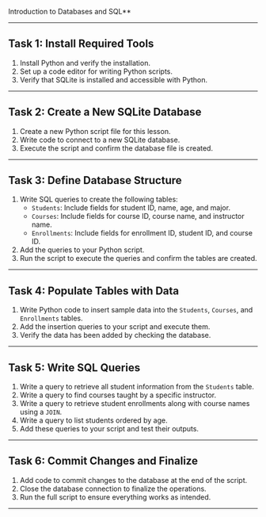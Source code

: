 Introduction to Databases and SQL**

---

## **Task 1: Install Required Tools**
1. Install Python and verify the installation.
2. Set up a code editor for writing Python scripts.
3. Verify that SQLite is installed and accessible with Python.

---

## **Task 2: Create a New SQLite Database**
1. Create a new Python script file for this lesson.
2. Write code to connect to a new SQLite database.
3. Execute the script and confirm the database file is created.

---

## **Task 3: Define Database Structure**
1. Write SQL queries to create the following tables:
   - `Students`: Include fields for student ID, name, age, and major.
   - `Courses`: Include fields for course ID, course name, and instructor name.
   - `Enrollments`: Include fields for enrollment ID, student ID, and course ID.
2. Add the queries to your Python script.
3. Run the script to execute the queries and confirm the tables are created.

---

## **Task 4: Populate Tables with Data**
1. Write Python code to insert sample data into the `Students`, `Courses`, and `Enrollments` tables.
2. Add the insertion queries to your script and execute them.
3. Verify the data has been added by checking the database.

---

## **Task 5: Write SQL Queries**
1. Write a query to retrieve all student information from the `Students` table.
2. Write a query to find courses taught by a specific instructor.
3. Write a query to retrieve student enrollments along with course names using a `JOIN`.
4. Write a query to list students ordered by age.
5. Add these queries to your script and test their outputs.

---

## **Task 6: Commit Changes and Finalize**
1. Add code to commit changes to the database at the end of the script.
2. Close the database connection to finalize the operations.
3. Run the full script to ensure everything works as intended.

---


